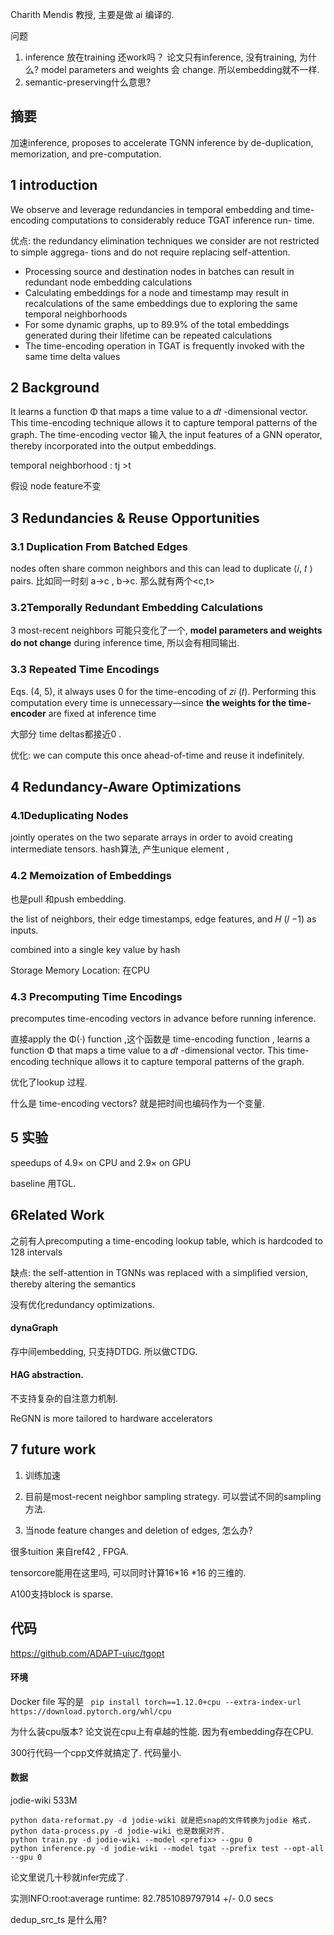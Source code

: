 Charith Mendis  教授, 主要是做 ai  编译的.



问题

1.  inference 放在training 还work吗？ 论文只有inference, 没有training, 为什么?     model parameters and weights 会 change. 所以embedding就不一样. 
2. semantic-preserving什么意思? 

## 摘要

加速inference, proposes to accelerate TGNN inference by de-duplication, memorization, and pre-computation.

## 1 introduction

We observe and leverage redundancies in temporal embedding and time-encoding computations to considerably reduce TGAT inference run- time.

优点:  the redundancy elimination techniques we consider are not restricted to simple aggrega- tions and do not require replacing self-attention.

- Processing source and destination nodes in batches can result in redundant node embedding calculations
- Calculating embeddings for a node and timestamp may result in recalculations of the same embeddings due to exploring the same temporal neighborhoods
- For some dynamic graphs, up to 89.9% of the total embeddings generated during their lifetime can be repeated calculations
- The time-encoding operation in TGAT is frequently invoked with the same time delta values

## 2 Background

It learns a function Φ   that maps a time value to a 𝑑𝑡 -dimensional vector. This time-encoding technique allows it to capture temporal patterns of the graph. The time-encoding vector 输入 the input features of a GNN operator, thereby incorporated into the output embeddings.

temporal neighborhood :  tj >t

假设 node feature不变

## 3 Redundancies & Reuse Opportunities

### 3.1 Duplication From Batched Edges

nodes often share common neighbors and this can lead to duplicate ⟨𝑖, 𝑡 ⟩ pairs.   比如同一时刻 a->c , b->c. 那么就有两个<c,t>

### 3.2Temporally Redundant Embedding Calculations

3 most-recent neighbors  可能只变化了一个, **model parameters and weights do not change** during inference time, 所以会有相同输出.  

### 3.3 Repeated Time Encodings

 Eqs. (4, 5),   it always uses 0 for the time-encoding of 𝑧𝑖 (𝑡). Performing this computation every time is unnecessary—since **the weights for the time-encoder** are fixed at inference time

大部分 time deltas都接近0 . 

优化:  we can compute this once ahead-of-time and reuse it indefinitely.

## 4 Redundancy-Aware Optimizations

### 4.1Deduplicating Nodes

 jointly operates on the two separate arrays in order to avoid creating intermediate tensors.  hash算法, 产生unique element , 

### 4.2 Memoization of Embeddings

也是pull 和push embedding. 

the list of neighbors, their edge timestamps, edge features, and 𝐻 (𝑙 −1) as inputs.

combined into a single key value by hash

Storage Memory Location: 在CPU

### 4.3 Precomputing Time Encodings

precomputes time-encoding vectors in advance before running inference.

直接apply the Φ(·) function ,这个函数是 time-encoding function , learns a function Φ  that maps a time value to a 𝑑𝑡 -dimensional vector. This time-encoding technique allows it to capture temporal patterns of the graph.

优化了lookup 过程.

什么是 time-encoding vectors? 就是把时间也编码作为一个变量. 

## 5 实验

speedups of 4.9× on CPU and 2.9× on GPU

baseline 用TGL.

## 6Related Work

之前有人precomputing a time-encoding lookup table, which is hardcoded to 128 intervals

缺点: the self-attention in TGNNs was replaced with a simplified version, thereby altering the semantics

没有优化redundancy optimizations.

#### dynaGraph 

存中间embedding, 只支持DTDG.   所以做CTDG.

#### HAG abstraction. 

不支持复杂的自注意力机制. 

ReGNN is more tailored to hardware accelerators

## 7 future work

1. 训练加速

2. 目前是most-recent neighbor sampling strategy. 可以尝试不同的sampling 方法. 

3. 当node feature changes and deletion of edges, 怎么办? 

很多tuition 来自ref42 , FPGA.

tensorcore能用在这里吗,  可以同时计算16*16 *16 的三维的.

A100支持block is sparse. 

## 代码

https://github.com/ADAPT-uiuc/tgopt

#### 环境

Docker file 写的是 ` pip install torch==1.12.0+cpu --extra-index-url https://download.pytorch.org/whl/cpu`

为什么装cpu版本?  论文说在cpu上有卓越的性能. 因为有embedding存在CPU. 

300行代码一个cpp文件就搞定了. 代码量小. 

#### 数据

jodie-wiki  533M 

```
python data-reformat.py -d jodie-wiki 就是把snap的文件转换为jodie 格式. 
python data-process.py -d jodie-wiki 也是数据对齐. 
python train.py -d jodie-wiki --model <prefix> --gpu 0
python inference.py -d jodie-wiki --model tgat --prefix test --opt-all --gpu 0
```

论文里说几十秒就infer完成了. 

实测INFO:root:average runtime: 82.7851089797914 +/- 0.0 secs 

dedup_src_ts 是什么用? 



